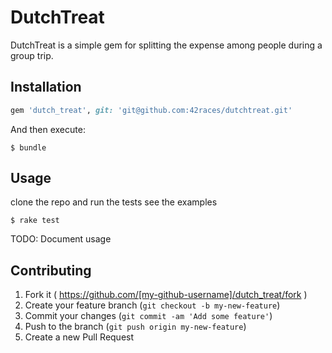 # DutchTreat

DutchTreat is a simple gem for splitting the expense among people during a group trip.

## Installation

```ruby
gem 'dutch_treat', git: 'git@github.com:42races/dutchtreat.git'
```

And then execute:

    $ bundle

## Usage

clone the repo and run the tests see the examples

    $ rake test

TODO: Document usage

## Contributing

1. Fork it ( https://github.com/[my-github-username]/dutch_treat/fork )
2. Create your feature branch (`git checkout -b my-new-feature`)
3. Commit your changes (`git commit -am 'Add some feature'`)
4. Push to the branch (`git push origin my-new-feature`)
5. Create a new Pull Request
